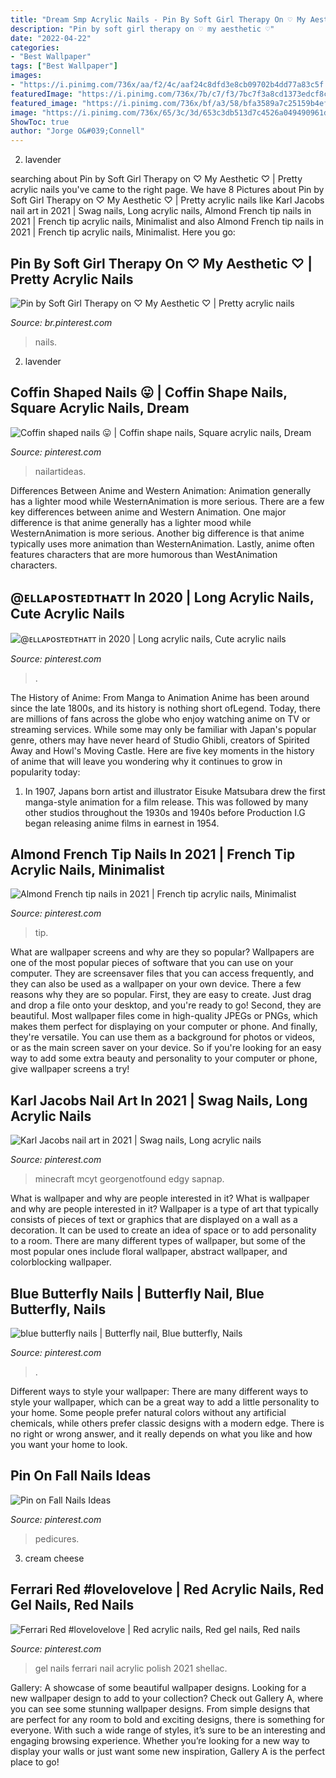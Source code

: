 ```yaml
---
title: "Dream Smp Acrylic Nails - Pin By Soft Girl Therapy On ♡ My Aesthetic ♡"
description: "Pin by soft girl therapy on ♡ my aesthetic ♡"
date: "2022-04-22"
categories:
- "Best Wallpaper"
tags: ["Best Wallpaper"]
images:
- "https://i.pinimg.com/736x/aa/f2/4c/aaf24c8dfd3e8cb09702b4dd77a83c5f.jpg"
featuredImage: "https://i.pinimg.com/736x/7b/c7/f3/7bc7f3a8cd1373edcf8cf12a186ef72a.jpg"
featured_image: "https://i.pinimg.com/736x/bf/a3/58/bfa3589a7c25159b4ef9fa41e1dee22a.jpg"
image: "https://i.pinimg.com/736x/65/3c/3d/653c3db513d7c4526a049490961d95a0.jpg"
ShowToc: true
author: "Jorge O&#039;Connell"
---
```



2. lavender 

	

		
searching about Pin by Soft Girl Therapy on ♡ My Aesthetic ♡ | Pretty acrylic nails you've came to the right page. We have 8 Pictures about Pin by Soft Girl Therapy on ♡ My Aesthetic ♡ | Pretty acrylic nails like Karl Jacobs nail art in 2021 | Swag nails, Long acrylic nails, Almond French tip nails in 2021 | French tip acrylic nails, Minimalist and also Almond French tip nails in 2021 | French tip acrylic nails, Minimalist. Here you go:
		
    
## Pin By Soft Girl Therapy On ♡ My Aesthetic ♡ | Pretty Acrylic Nails

<img loading=lazy src="https://i.pinimg.com/736x/bf/a3/58/bfa3589a7c25159b4ef9fa41e1dee22a.jpg" onerror="this.onerror=null;this.src='https://tse1.mm.bing.net/th?id=OIP.LX3E5VftzbP24SZephY_EAHaHa&amp;pid=15.1';" alt="Pin by Soft Girl Therapy on ♡ My Aesthetic ♡ | Pretty acrylic nails">

_Source: br.pinterest.com_

>nails. 

	

2. lavender 

    
## Coffin Shaped Nails 😛 | Coffin Shape Nails, Square Acrylic Nails, Dream

<img loading=lazy src="https://i.pinimg.com/736x/cf/ac/2a/cfac2a80cd08b69bc8246c92ed75fa2b.jpg" onerror="this.onerror=null;this.src='https://tse2.mm.bing.net/th?id=OIP.Zrh6HZDWIPbS1JFiPiTTAwHaNJ&amp;pid=15.1';" alt="Coffin shaped nails 😛 | Coffin shape nails, Square acrylic nails, Dream">

_Source: pinterest.com_

>nailartideas. 

	

Differences Between Anime and Western Animation: Animation generally has a lighter mood while WesternAnimation is more serious.
There are a few key differences between anime and Western Animation. One major difference is that anime generally has a lighter mood while WesternAnimation is more serious. Another big difference is that anime typically uses more animation than WesternAnimation. Lastly, anime often features characters that are more humorous than WestAnimation characters.

    
## @ᴇʟʟᴀᴘᴏsᴛᴇᴅᴛʜᴀᴛᴛ In 2020 | Long Acrylic Nails, Cute Acrylic Nails

<img loading=lazy src="https://i.pinimg.com/736x/65/3c/3d/653c3db513d7c4526a049490961d95a0.jpg" onerror="this.onerror=null;this.src='https://tse1.mm.bing.net/th?id=OIP.9pvpmNview_TGzcrnFTVkAHaHW&amp;pid=15.1';" alt="@ᴇʟʟᴀᴘᴏsᴛᴇᴅᴛʜᴀᴛᴛ in 2020 | Long acrylic nails, Cute acrylic nails">

_Source: pinterest.com_

>. 

	

The History of Anime: From Manga to Animation
Anime has been around since the late 1800s, and its history is nothing short ofLegend. Today, there are millions of fans across the globe who enjoy watching anime on TV or streaming services. While some may only be familiar with Japan's popular genre, others may have never heard of Studio Ghibli, creators of Spirited Away and Howl's Moving Castle. Here are five key moments in the history of anime that will leave you wondering why it continues to grow in popularity today:
1) In 1907, Japans born artist and illustrator Eisuke Matsubara drew the first manga-style animation for a film release. This was followed by many other studios throughout the 1930s and 1940s before Production I.G began releasing anime films in earnest in 1954.

    
## Almond French Tip Nails In 2021 | French Tip Acrylic Nails, Minimalist

<img loading=lazy src="https://i.pinimg.com/736x/ab/f9/a6/abf9a65ebc0a58c827e6fe096afe2e22.jpg" onerror="this.onerror=null;this.src='https://tse3.mm.bing.net/th?id=OIP.N_BMDKpGMRcAaZ5ut0j8rgHaIi&amp;pid=15.1';" alt="Almond French tip nails in 2021 | French tip acrylic nails, Minimalist">

_Source: pinterest.com_

>tip. 

	

What are wallpaper screens and why are they so popular?
Wallpapers are one of the most popular pieces of software that you can use on your computer. They are screensaver files that you can access frequently, and they can also be used as a wallpaper on your own device. There a few reasons why they are so popular. First, they are easy to create. Just drag and drop a file onto your desktop, and you're ready to go! Second, they are beautiful. Most wallpaper files come in high-quality JPEGs or PNGs, which makes them perfect for displaying on your computer or phone. And finally, they're versatile. You can use them as a background for photos or videos, or as the main screen saver on your device. So if you're looking for an easy way to add some extra beauty and personality to your computer or phone, give wallpaper screens a try!

    
## Karl Jacobs Nail Art In 2021 | Swag Nails, Long Acrylic Nails

<img loading=lazy src="https://i.pinimg.com/736x/aa/f2/4c/aaf24c8dfd3e8cb09702b4dd77a83c5f.jpg" onerror="this.onerror=null;this.src='https://tse2.mm.bing.net/th?id=OIP.T4BA92p27q0IZVAm5E6WqQHaKf&amp;pid=15.1';" alt="Karl Jacobs nail art in 2021 | Swag nails, Long acrylic nails">

_Source: pinterest.com_

>minecraft mcyt georgenotfound edgy sapnap. 

	

What is wallpaper and why are people interested in it?
What is wallpaper and why are people interested in it?
Wallpaper is a type of art that typically consists of pieces of text or graphics that are displayed on a wall as a decoration. It can be used to create an idea of space or to add personality to a room. There are many different types of wallpaper, but some of the most popular ones include floral wallpaper, abstract wallpaper, and colorblocking wallpaper.

    
## Blue Butterfly Nails | Butterfly Nail, Blue Butterfly, Nails

<img loading=lazy src="https://i.pinimg.com/736x/7b/c7/f3/7bc7f3a8cd1373edcf8cf12a186ef72a.jpg" onerror="this.onerror=null;this.src='https://tse2.mm.bing.net/th?id=OIP.ceDNiPPZqmpKbIAkWvbQdgHaJ3&amp;pid=15.1';" alt="blue butterfly nails | Butterfly nail, Blue butterfly, Nails">

_Source: pinterest.com_

>. 

	

Different ways to style your wallpaper:
There are many different ways to style your wallpaper, which can be a great way to add a little personality to your home. Some people prefer natural colors without any artificial chemicals, while others prefer classic designs with a modern edge. There is no right or wrong answer, and it really depends on what you like and how you want your home to look.

    
## Pin On Fall Nails Ideas

<img loading=lazy src="https://i.pinimg.com/736x/a2/fd/35/a2fd35a3ffc264c3780afb615ec34c64.jpg" onerror="this.onerror=null;this.src='https://tse2.mm.bing.net/th?id=OIP.VjuaDENOom_DO-cyAJebGgHaJ3&amp;pid=15.1';" alt="Pin on Fall Nails Ideas">

_Source: pinterest.com_

>pedicures. 

	

3. cream cheese 

    
## Ferrari Red #lovelovelove | Red Acrylic Nails, Red Gel Nails, Red Nails

<img loading=lazy src="https://i.pinimg.com/736x/3c/77/19/3c771901e549741220c9b7dc8d5edf9d--ferrari-red-hair.jpg" onerror="this.onerror=null;this.src='https://tse1.mm.bing.net/th?id=OIP.9u1w8oTThsswW35rOBP2JgAAAA&amp;pid=15.1';" alt="Ferrari Red #lovelovelove | Red acrylic nails, Red gel nails, Red nails">

_Source: pinterest.com_

>gel nails ferrari nail acrylic polish 2021 shellac. 

	

Gallery: A showcase of some beautiful wallpaper designs.
Looking for a new wallpaper design to add to your collection? Check out Gallery A, where you can see some stunning wallpaper designs. From simple designs that are perfect for any room to bold and exciting designs, there is something for everyone. With such a wide range of styles, it’s sure to be an interesting and engaging browsing experience. Whether you’re looking for a new way to display your walls or just want some new inspiration, Gallery A is the perfect place to go!





	
	
